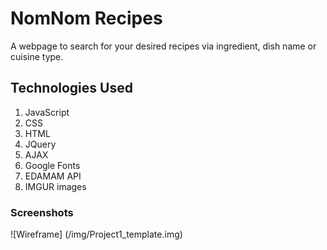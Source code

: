 # NomNom Recipes
A webpage to search for your desired recipes via ingredient, dish name or cuisine type. 

## Technologies Used
1. JavaScript
2. CSS
3. HTML
4. JQuery
5. AJAX
6. Google Fonts
7. EDAMAM API
8. IMGUR images

### Screenshots
![Wireframe] (/img/Project1_template.img)